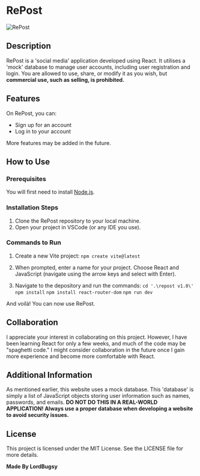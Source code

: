 # RePost

![RePost](https://i.gyazo.com/52115c6afc78c9615040bf3628c8b1fe.png)

## Description
RePost is a 'social media' application developed using React. It utilises a 'mock' database to manage user accounts, including user registration and login. You are allowed to use, share, or modify it as you wish, but **commercial use, such as selling, is prohibited.**

## Features
On RePost, you can:
- Sign up for an account
- Log in to your account

More features may be added in the future.

## How to Use

### Prerequisites
You will first need to install [Node.js](https://nodejs.org/en). 

### Installation Steps
1. Clone the RePost repository to your local machine.
2. Open your project in VSCode (or any IDE you use).

### Commands to Run
1. Create a new Vite project:
``npm create vite@latest``

2. When prompted, enter a name for your project. Choose React and JavaScript (navigate using the arrow keys and select with Enter).

3. Navigate to the depository and run the commands:
``cd '.\repost v1.0\'``
``npm install``
``npm install react-router-dom``
``npm run dev``

And voilà! You can now use RePost.

## Collaboration
I appreciate your interest in collaborating on this project. However, I have been learning React for only a few weeks, and much of the code may be "spaghetti code." I might consider collaboration in the future once I gain more experience and become more comfortable with React.

## Additional Information
As mentioned earlier, this website uses a mock database. This 'database' is simply a list of JavaScript objects storing user information such as names, passwords, and emails. **DO NOT DO THIS IN A REAL-WORLD APPLICATION! Always use a proper database when developing a website to avoid security issues.**

## License
This project is licensed under the MIT License. See the LICENSE file for more details.

**Made By LordBugsy**
